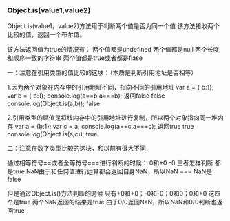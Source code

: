 ### Object.is(value1,value2)
Object.is(value1，value2)方法用于判断两个值是否为同一个值
该方法接收两个比较的值，返回一个布尔值。

该方法返回值为true的情况有：
两个值都是undefined
两个值都是null
两个长度和顺序一致的字符串
两个值都是true或者都是flase

一：注意在引用类型的值比较的这块：（本质是判断引用地址是否相等）

1.因为两个对象在内存中的引用地址不同，指向不同的引用地址
var a = { b:1};
var b = { b:1};
console.log(a==b,a===b); 返回false false
console.log(Object.is(a,b)); false

2.引用类型的赋值是将栈内存中的引用地址进行复制，所以两个对象指向同一堆内存
var a = {b:1};
var c = a;
console.log(a==c,a===c); 返回true true
console.log(Object.is(a,c)); true

二：注意在数字类型比较的这块，和以前有很大不同

通过相等符号==或者全等符号===进行判断的时候：
0和+0 -0 三者怎样判断 都是true
NaN由于和任何值进行运算都会返回自身NaN，所以NaN === NaN是false

但是通过Object.is()方法判断的时候
只有+0和+0；-0和-0；0和0；0和+0 这四个是true
两个NaN返回的结果是true
由于0/0返回NaN，所以NaN和0/0判断也返回true